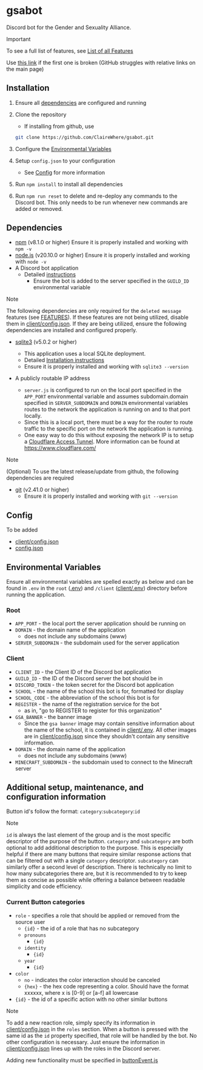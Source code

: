# gsabot

Discord bot for the Gender and Sexuality Alliance.

> [!IMPORTANT]
>
> To see a full list of features, see [List of all Features](FEATURES.md)
>
> Use [this link](https://github.com/ClaireWhere/gsabot/blob/main/FEATURES.md) if the first one is broken (GitHub struggles with relative links on the main page)

## Installation

1. Ensure all [dependencies](README.md#dependencies) are configured and running
2. Clone the repository
    - If installing from github, use

    ```sh
    git clone https://github.com/ClaireWhere/gsabot.git
    ```

3. Configure the [Environmental Variables](README.md#environmental-variables)
4. Setup `config.json` to your configuration
    - See [Config](README.md#config) for more information
5. Run `npm install` to install all dependencies
6. Run `npm run reset` to delete and re-deploy any commands to the Discord bot. This only needs to be run whenever new commands are added or removed.

## Dependencies

- [npm](https://docs.npmjs.com/downloading-and-installing-node-js-and-npm) (v8.1.0 or higher)
    Ensure it is properly installed and working with `npm -v`
- [node.js](https://nodejs.org/en/) (v20.10.0 or higher)
    Ensure it is properly installed and working with `node -v`
- A Discord bot application
  - Detailed [instructions](https://discordjs.guide/preparations/setting-up-a-bot-application.html#creating-your-bot)
    - Ensure the bot is added to the server specified in the `GUILD_ID` environmental variable

> [!NOTE]
>
> The following dependencies are only required for the `deleted message` features (see [FEATURES](FEATURES.md#deleted-message-logger)). If these features are not being utilized, disable them in [client/config.json](client/config.json). If they are being utilized, ensure the following dependencies are installed and configured properly.

- [sqlite3](https://www.sqlite.org/download.html) (v5.0.2 or higher)
  - This application uses a local SQLite deployment.
  - Detailed [Installation instructions](https://www.sqlitetutorial.net/download-install-sqlite/)
  - Ensure it is properly installed and working with `sqlite3 --version`

- A publicly routable IP address
  - `server.js` is configured to run on the local port specified in the `APP_PORT` environmental variable and assumes subdomain.domain specified in `SERVER_SUBDOMAIN` and `DOMAIN` environmental variables routes to the network the application is running on and to that port locally.
  - Since this is a local port, there must be a way for the router to route traffic to the specific port on the network the application is running.
  - One easy way to do this without exposing the network IP is to setup a [Cloudflare Access Tunnel](https://developers.cloudflare.com/cloudflare-one/connections/connect-networks/). More information can be found at <https://www.cloudflare.com/>

> [!NOTE]
>
> (Optional) To use the latest release/update from github, the following dependencies are required

- [git](https://git-scm.com/) (v2.41.0 or higher)
  - Ensure it is properly installed and working with `git --version`

## Config

To be added

- [client/config.json](client/config.json)
- [config.json](config.json)

## Environmental Variables

Ensure all environmental variables are spelled exactly as below and can be found in `.env` in the `root` ([.env](.env)) and `/client` ([client/.env](client/.env)) directory before running the application.

### Root

- `APP_PORT` - the local port the server application should be running on
- `DOMAIN` - the domain name of the application
  - does not include any subdomains (www)
- `SERVER_SUBDOMAIN` - the subdomain used for the server application

### Client

- `CLIENT_ID` - the Client ID of the Discord bot application
- `GUILD_ID` - the ID of the Discord server the bot should be in
- `DISCORD_TOKEN` - the token secret for the Discord bot application
- `SCHOOL` - the name of the school this bot is for, formatted for display
- `SCHOOL_CODE` - the abbreviation of the school this bot is for
- `REGISTER` - the name of the registration service for the bot
  - as in, "go to REGISTER to register for this organization"
- `GSA_BANNER` - the banner image
  - Since the `gsa banner` image may contain sensitive information about the name of the school, it is contained in [client/.env](client/.env). All other images are in [client/config.json](client/config.json) since they shouldn't contain any sensitive information.
- `DOMAIN` - the domain name of the application
  - does not include any subdomains (www)
- `MINECRAFT_SUBDOMAIN` - the subdomain used to connect to the Minecraft server

## Additional setup, maintenance, and configuration information

Button id's follow the format: `category`:`subcategory`:`id`

> [!NOTE]
>
> `id` is always the last element of the group and is the most specific descriptor of the purpose of the button. `category` and `subcategory` are both optional to add additional description to the purpose. This is especially helpful if there are many buttons that require similar response actions that can be filtered out with a single `category` descriptor. `subcategory` can similarly offer a second level of description. There is technically no limit to how many subcategories there are, but it is recommended to try to keep them as concise as possible while offering a balance between readable simplicity and code efficiency.

### Current Button categories

- `role` - specifies a role that should be applied or removed from the source user
  - `{id}` - the id of a role that has no subcategory
  - `pronouns`
    - `{id}`
  - `identity`
    - `{id}`
  - `year`
    - `{id}`
- `color`
  - `no` - indicates the color interaction should be canceled
  - `{hex}` - the hex code representing a color. Should have the format xxxxxx, where x is [0-9] or [a-f] all lowercase
- `{id}` - the id of a specific action with no other similar buttons

> [!NOTE]
>
> To add a new reaction role, simply specify its information in [client/config.json](client/config.json) in the `roles` section. When a button is pressed with the same id as the `id` property specified, that role will be handled by the bot. No other configuration is necessary. Just ensure the information in [client/config.json](client/config.json) lines up with the roles in the Discord server.

Adding new functionality must be specified in [buttonEvent.js](client/events/buttonEvent.js)
